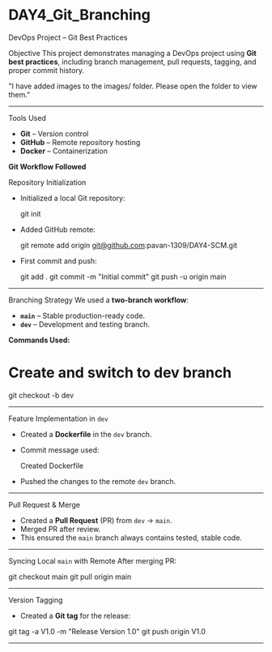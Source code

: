 # DAY4_Git_Branching
DevOps Project – Git Best Practices

Objective
This project demonstrates managing a DevOps project using **Git best practices**, including branch management, pull requests, tagging, and proper commit history.

"I have added images to the images/ folder. Please open the folder to view them."

---

Tools Used
- **Git** – Version control
- **GitHub** – Remote repository hosting
- **Docker** – Containerization

**Git Workflow Followed**

Repository Initialization
- Initialized a local Git repository:
  
  git init
  
- Added GitHub remote:
  
  git remote add origin git@github.com:pavan-1309/DAY4-SCM.git
  
- First commit and push:
 
  git add .
  git commit -m "Initial commit"
  git push -u origin main
  

---

Branching Strategy
We used a **two-branch workflow**:
- **`main`** – Stable production-ready code.
- **`dev`** – Development and testing branch.

**Commands Used:**

# Create and switch to dev branch
git checkout -b dev


---

Feature Implementation in `dev`
- Created a **Dockerfile** in the `dev` branch.
- Commit message used:
  
  Created Dockerfile
  
- Pushed the changes to the remote `dev` branch.

---

Pull Request & Merge
- Created a **Pull Request** (PR) from `dev` → `main`.
- Merged PR after review.
- This ensured the `main` branch always contains tested, stable code.

---

Syncing Local `main` with Remote
After merging PR:

git checkout main
git pull origin main

---

Version Tagging
- Created a **Git tag** for the release:

git tag -a V1.0 -m "Release Version 1.0"
git push origin V1.0


---
